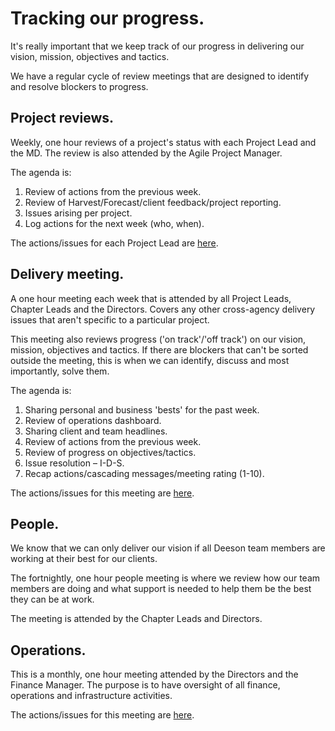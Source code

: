 # Tracking our progress.

It's really important that we keep track of our progress in delivering our vision, mission, objectives and tactics.

We have a regular cycle of review meetings that are designed to identify and resolve blockers to progress.

## Project reviews.

Weekly, one hour reviews of a project's status with each Project Lead and the MD. The review is also attended by the Agile Project Manager.

The agenda is:

1. Review of actions from the previous week.
2. Review of Harvest/Forecast/client feedback/project reporting.
3. Issues arising per project.
4. Log actions for the next week (who, when).

The actions/issues for each Project Lead are [here](https://3.basecamp.com/3624440/buckets/2223195/todosets/330220463).

## Delivery meeting.

A one hour meeting each week that is attended by all Project Leads, Chapter Leads and the Directors. Covers any other cross-agency delivery issues that aren't specific to a particular project.

This meeting also reviews progress ('on track'/'off track') on our vision, mission, objectives and tactics. If there are blockers that can't be sorted outside the meeting, this is when we can identify, discuss and most importantly, solve them.

The agenda is:

1. Sharing personal and business 'bests' for the past week.
2. Review of operations dashboard.
3. Sharing client and team headlines.
4. Review of actions from the previous week.
5. Review of progress on objectives/tactics.
6. Issue resolution – I-D-S.
7. Recap actions/cascading messages/meeting rating (1-10).

The actions/issues for this meeting are [here](https://3.basecamp.com/3624440/buckets/2215746/todosets/329262117).

## People.

We know that we can only deliver our vision if all Deeson team members are working at their best for our clients. 

The fortnightly, one hour people meeting is where we review how our team members are doing and what support is needed to help them be the best they can be at work.

The meeting is attended by the Chapter Leads and Directors.

## Operations.

This is a monthly, one hour meeting attended by the Directors and the Finance Manager. The purpose is to have oversight of all finance, operations and infrastructure activities.

The actions/issues for this meeting are [here](https://3.basecamp.com/3624440/buckets/2215746/todolists/329263244).


